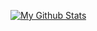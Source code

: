 <a href="https://github.com/Prit13"><img alt="My Github Stats" src="https://github-readme-stats.vercel.app/api?username=Prit13&show_icons=true&hide=stars&theme=radical"></a>
